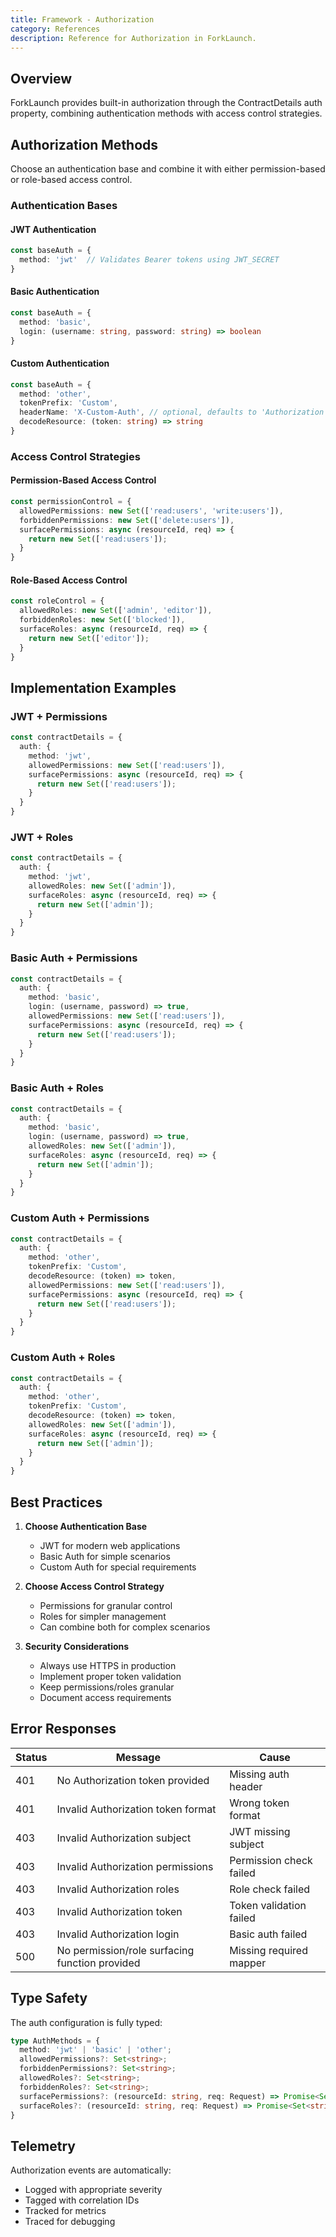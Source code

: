 ```yaml
---
title: Framework - Authorization
category: References
description: Reference for Authorization in ForkLaunch.
---
```


## Overview

ForkLaunch provides built-in authorization through the ContractDetails auth property, combining authentication methods with access control strategies.

## Authorization Methods

Choose an authentication base and combine it with either permission-based or role-based access control.

### Authentication Bases

#### JWT Authentication
```typescript
const baseAuth = {
  method: 'jwt'  // Validates Bearer tokens using JWT_SECRET
}
```

#### Basic Authentication
```typescript
const baseAuth = {
  method: 'basic',
  login: (username: string, password: string) => boolean
}
```

#### Custom Authentication
```typescript
const baseAuth = {
  method: 'other',
  tokenPrefix: 'Custom',
  headerName: 'X-Custom-Auth', // optional, defaults to 'Authorization'
  decodeResource: (token: string) => string
}
```

### Access Control Strategies

#### Permission-Based Access Control
```typescript
const permissionControl = {
  allowedPermissions: new Set(['read:users', 'write:users']),
  forbiddenPermissions: new Set(['delete:users']),
  surfacePermissions: async (resourceId, req) => {
    return new Set(['read:users']);
  }
}
```

#### Role-Based Access Control
```typescript
const roleControl = {
  allowedRoles: new Set(['admin', 'editor']),
  forbiddenRoles: new Set(['blocked']),
  surfaceRoles: async (resourceId, req) => {
    return new Set(['editor']);
  }
}
```

## Implementation Examples

### JWT + Permissions
```typescript
const contractDetails = {
  auth: {
    method: 'jwt',
    allowedPermissions: new Set(['read:users']),
    surfacePermissions: async (resourceId, req) => {
      return new Set(['read:users']);
    }
  }
}
```

### JWT + Roles
```typescript
const contractDetails = {
  auth: {
    method: 'jwt',
    allowedRoles: new Set(['admin']),
    surfaceRoles: async (resourceId, req) => {
      return new Set(['admin']);
    }
  }
}
```

### Basic Auth + Permissions
```typescript
const contractDetails = {
  auth: {
    method: 'basic',
    login: (username, password) => true,
    allowedPermissions: new Set(['read:users']),
    surfacePermissions: async (resourceId, req) => {
      return new Set(['read:users']);
    }
  }
}
```

### Basic Auth + Roles
```typescript
const contractDetails = {
  auth: {
    method: 'basic',
    login: (username, password) => true,
    allowedRoles: new Set(['admin']),
    surfaceRoles: async (resourceId, req) => {
      return new Set(['admin']);
    }
  }
}
```

### Custom Auth + Permissions
```typescript
const contractDetails = {
  auth: {
    method: 'other',
    tokenPrefix: 'Custom',
    decodeResource: (token) => token,
    allowedPermissions: new Set(['read:users']),
    surfacePermissions: async (resourceId, req) => {
      return new Set(['read:users']);
    }
  }
}
```

### Custom Auth + Roles
```typescript
const contractDetails = {
  auth: {
    method: 'other',
    tokenPrefix: 'Custom',
    decodeResource: (token) => token,
    allowedRoles: new Set(['admin']),
    surfaceRoles: async (resourceId, req) => {
      return new Set(['admin']);
    }
  }
}
```

## Best Practices

1. **Choose Authentication Base**
   - JWT for modern web applications
   - Basic Auth for simple scenarios
   - Custom Auth for special requirements

2. **Choose Access Control Strategy**
   - Permissions for granular control
   - Roles for simpler management
   - Can combine both for complex scenarios

3. **Security Considerations**
   - Always use HTTPS in production
   - Implement proper token validation
   - Keep permissions/roles granular
   - Document access requirements

## Error Responses

| Status | Message | Cause |
|--------|---------|-------|
| 401 | No Authorization token provided | Missing auth header |
| 401 | Invalid Authorization token format | Wrong token format |
| 403 | Invalid Authorization subject | JWT missing subject |
| 403 | Invalid Authorization permissions | Permission check failed |
| 403 | Invalid Authorization roles | Role check failed |
| 403 | Invalid Authorization token | Token validation failed |
| 403 | Invalid Authorization login | Basic auth failed |
| 500 | No permission/role surfacing function provided | Missing required mapper |

## Type Safety

The auth configuration is fully typed:
```typescript
type AuthMethods = {
  method: 'jwt' | 'basic' | 'other';
  allowedPermissions?: Set<string>;
  forbiddenPermissions?: Set<string>;
  allowedRoles?: Set<string>;
  forbiddenRoles?: Set<string>;
  surfacePermissions?: (resourceId: string, req: Request) => Promise<Set<string>>;
  surfaceRoles?: (resourceId: string, req: Request) => Promise<Set<string>>;
}
```

## Telemetry

Authorization events are automatically:
- Logged with appropriate severity
- Tagged with correlation IDs
- Tracked for metrics
- Traced for debugging

